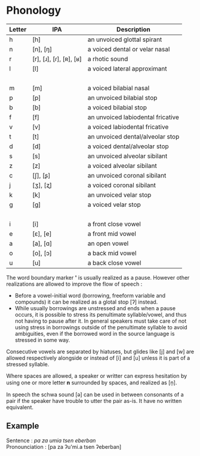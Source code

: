 # Phonology

| Letter | IPA                               | Description                       |
| ------ | --------------------------------- | --------------------------------- |
| h      | \[h\]                             | an unvoiced glottal spirant       |
| n      | \[n\], \[ŋ\]                      | a voiced dental or velar nasal    |
| r      | \[r\], \[ɹ\], \[ɾ\], \[ʀ\], \[ʁ\] | a rhotic sound                    |
| l      | \[l\]                             | a voiced lateral approximant      |
| &nbsp; |                                   |                                   |
| m      | \[m\]                             | a voiced bilabial nasal           |
| p      | \[p\]                             | an unvoiced bilabial stop         |
| b      | \[b\]                             | a voiced bilabial stop            |
| f      | \[f\]                             | an unvoiced labiodental fricative |
| v      | \[v\]                             | a voiced labiodental fricative    |
| t      | \[t\]                             | an unvoiced dental/alveolar stop  |
| d      | \[d\]                             | a voiced dental/alveolar stop     |
| s      | \[s\]                             | an unvoiced alveolar sibilant     |
| z      | \[z\]                             | a voiced alveolar sibilant        |
| c      | \[ʃ\], \[ʂ\]                      | an unvoiced coronal sibilant      |
| j      | \[ʒ\], \[ʐ\]                      | a voiced coronal sibilant         |
| k      | \[k\]                             | an unvoiced velar stop            |
| g      | \[ɡ\]                             | a voiced velar stop               |
| &nbsp; |                                   |                                   |
| i      | \[i\]                             | a front close vowel               |
| e      | \[ɛ\], \[e\]                      | a front mid vowel                 |
| a      | \[a\], \[ɑ\]                      | an open vowel                     |
| o      | \[o\], \[ɔ\]                      | a back mid vowel                  |
| u      | \[u\]                             | a back close vowel                |

The word boundary marker __'__ is usually realized as a pause. However other
realizations are allowed to improve the flow of speech :

- Before a vowel-initial word (borrowing, freeform variable and compounds) it
  can be realized as a glotal stop \[ʔ\] instead.
- While usually borrowings are unstressed and ends when a pause occurs, it
  is possible to stress its penultimate syllable/vowel, and thus not having to
  pause after it. In general speakers must take care of not using stress in
  borrowings outside of the penultimate syllable to avoid ambiguities, even if
  the borrowed word in the source language is stressed in some way.

Consecutive vowels are separated by hiatuses, but glides like \[j\] and \[w\]
are allowed respectively alongside or instead of \[i\] and \[u\] unless it is
part of a stressed syllable.

Where spaces are allowed, a speaker or writter can express hesitation by using
one or more letter __n__ surrounded by spaces, and realized as \[n̩\].

In speech the schwa sound \[ə\] can be used in between consonants of a pair if
the speaker have trouble to utter the pair as-is. It have no written equivalent.

## Example

Sentence : _pa za umia tsen eberban_  
Pronounciation : \[pa za ʔu'mi.a tsen ʔeberban\]